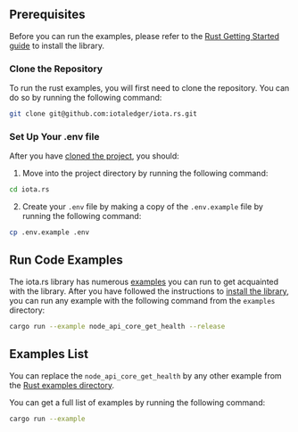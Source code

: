 ## Prerequisites

Before you can run the examples, please refer to the [Rust Getting Started guide](./../../../getting_started/rust.mdx) to install
the library.

### Clone the Repository

To run the rust examples, you will first need to clone the repository. You can do so by running the following command:

```bash
git clone git@github.com:iotaledger/iota.rs.git
```

### Set Up Your .env file

After you have [cloned the project](#clone-the-repository), you should:

1. Move into the project directory by running the following command:

```bash
cd iota.rs
```

2. Create your `.env` file by making a copy of the `.env.example` file by running the following command:

```bash
cp .env.example .env
```

## Run Code Examples

The iota.rs library has numerous [examples](https://github.com/iotaledger/iota.rs/tree/develop/examples)
you can run to get acquainted with the library. After you have followed the instructions to
[install the library](./../../../getting_started/rust.mdx#install-the-library), you can run any example with the following
command from the `examples` directory:

```bash
cargo run --example node_api_core_get_health --release
```

## Examples List

You can replace the `node_api_core_get_health` by any other example from the [Rust examples directory](https://github.com/iotaledger/iota.rs/tree/dev/examples).

You can get a full list of examples by running the following command:

```bash
cargo run --example
```
